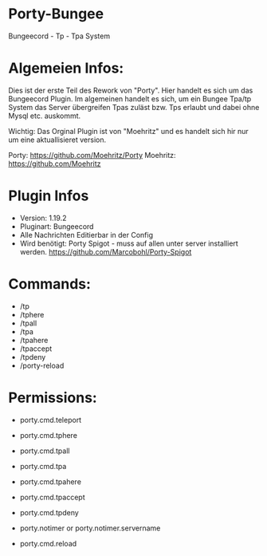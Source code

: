 # Porty-Bungee
Bungeecord - Tp - Tpa System
# Algemeien Infos: 

Dies ist der erste Teil des Rework von "Porty". Hier handelt es sich um das Bungeecord Plugin. Im algemeinen handelt es sich,
um ein Bungee Tpa/tp System das Server übergreifen Tpas zuläst bzw. Tps erlaubt und dabei ohne Mysql etc. auskommt. 

Wichtig: Das Orginal Plugin ist von "Moehritz" und es handelt sich hir nur um eine aktuallisieret version. 

Porty: https://github.com/Moehritz/Porty
Moehritz: https://github.com/Moehritz

# Plugin Infos
- Version: 1.19.2
- Pluginart: Bungeecord
- Alle Nachrichten Editierbar in der Config
- Wird benötigt: Porty Spigot - muss auf allen unter server installiert werden. https://github.com/Marcobohl/Porty-Spigot

# Commands:
- /tp <player> <player>
- /tphere <player> 
- /tpall <player>
- /tpa <player> 
- /tpahere <player> 
- /tpaccept 
- /tpdeny 
- /porty-reload 

# Permissions:
- porty.cmd.teleport
- porty.cmd.tphere
- porty.cmd.tpall
- porty.cmd.tpa
- porty.cmd.tpahere
- porty.cmd.tpaccept
- porty.cmd.tpdeny
- porty.notimer or porty.notimer.servername 

- porty.cmd.reload

